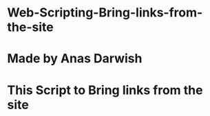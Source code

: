 # Web-Scripting-Bring-links-from-the-site
# Made by Anas Darwish

# This Script to Bring links from the site
